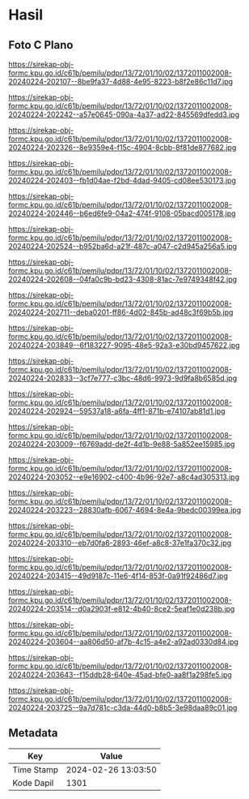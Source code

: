 # Hasil

## Foto C Plano

https://sirekap-obj-formc.kpu.go.id/c61b/pemilu/pdpr/13/72/01/10/02/1372011002008-20240224-202107--8be9fa37-4d88-4e95-8223-b8f2e86c11d7.jpg

https://sirekap-obj-formc.kpu.go.id/c61b/pemilu/pdpr/13/72/01/10/02/1372011002008-20240224-202242--a57e0645-090a-4a37-ad22-845569dfedd3.jpg

https://sirekap-obj-formc.kpu.go.id/c61b/pemilu/pdpr/13/72/01/10/02/1372011002008-20240224-202326--8e9359e4-f15c-4904-8cbb-8f81de877682.jpg

https://sirekap-obj-formc.kpu.go.id/c61b/pemilu/pdpr/13/72/01/10/02/1372011002008-20240224-202403--fb1d04ae-f2bd-4dad-9405-cd08ee530173.jpg

https://sirekap-obj-formc.kpu.go.id/c61b/pemilu/pdpr/13/72/01/10/02/1372011002008-20240224-202446--b6ed6fe9-04a2-474f-9108-05bacd005178.jpg

https://sirekap-obj-formc.kpu.go.id/c61b/pemilu/pdpr/13/72/01/10/02/1372011002008-20240224-202524--b952ba6d-a21f-487c-a047-c2d945a256a5.jpg

https://sirekap-obj-formc.kpu.go.id/c61b/pemilu/pdpr/13/72/01/10/02/1372011002008-20240224-202608--04fa0c9b-bd23-4308-81ac-7e9749348f42.jpg

https://sirekap-obj-formc.kpu.go.id/c61b/pemilu/pdpr/13/72/01/10/02/1372011002008-20240224-202711--deba0201-ff86-4d02-845b-ad48c3f69b5b.jpg

https://sirekap-obj-formc.kpu.go.id/c61b/pemilu/pdpr/13/72/01/10/02/1372011002008-20240224-203849--6f183227-9095-48e5-92a3-e30bd9457622.jpg

https://sirekap-obj-formc.kpu.go.id/c61b/pemilu/pdpr/13/72/01/10/02/1372011002008-20240224-202833--3cf7e777-c3bc-48d6-9973-9d9fa8b6585d.jpg

https://sirekap-obj-formc.kpu.go.id/c61b/pemilu/pdpr/13/72/01/10/02/1372011002008-20240224-202924--59537a18-a6fa-4ff1-871b-e74107ab81d1.jpg

https://sirekap-obj-formc.kpu.go.id/c61b/pemilu/pdpr/13/72/01/10/02/1372011002008-20240224-203009--f6769add-de2f-4d1b-9e88-5a852ee15985.jpg

https://sirekap-obj-formc.kpu.go.id/c61b/pemilu/pdpr/13/72/01/10/02/1372011002008-20240224-203052--e9e16902-c400-4b96-92e7-a8c4ad305313.jpg

https://sirekap-obj-formc.kpu.go.id/c61b/pemilu/pdpr/13/72/01/10/02/1372011002008-20240224-203223--28830afb-6067-4694-8e4a-9bedc00399ea.jpg

https://sirekap-obj-formc.kpu.go.id/c61b/pemilu/pdpr/13/72/01/10/02/1372011002008-20240224-203310--eb7d0fa6-2893-46ef-a8c8-37e1fa370c32.jpg

https://sirekap-obj-formc.kpu.go.id/c61b/pemilu/pdpr/13/72/01/10/02/1372011002008-20240224-203415--49d9187c-11e6-4f14-853f-0a91f92486d7.jpg

https://sirekap-obj-formc.kpu.go.id/c61b/pemilu/pdpr/13/72/01/10/02/1372011002008-20240224-203514--d0a2903f-e812-4b40-8ce2-5eaf1e0d238b.jpg

https://sirekap-obj-formc.kpu.go.id/c61b/pemilu/pdpr/13/72/01/10/02/1372011002008-20240224-203604--aa806d50-af7b-4c15-a4e2-a92ad0330d84.jpg

https://sirekap-obj-formc.kpu.go.id/c61b/pemilu/pdpr/13/72/01/10/02/1372011002008-20240224-203643--f15ddb28-640e-45ad-bfe0-aa8f1a298fe5.jpg

https://sirekap-obj-formc.kpu.go.id/c61b/pemilu/pdpr/13/72/01/10/02/1372011002008-20240224-203725--9a7d781c-c3da-44d0-b8b5-3e98daa89c01.jpg


## Metadata

| Key        | Value               |
| ---------- | ------------------- |
| Time Stamp | 2024-02-26 13:03:50 |
| Kode Dapil | 1301                |



